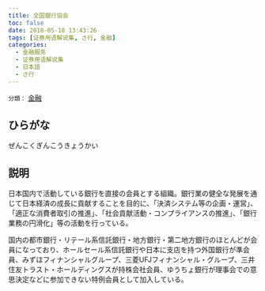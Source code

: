 ```yaml
---
title: 全国銀行協会
toc: false
date: 2018-05-18 13:43:26
tags: [证券用语解说集, さ行, 金融]
categories:
  - 金融服务
  - 证券用语解说集
  - 日本語
  - さ行
---
```


`分類：` [金融](/tags/金融/)

## ひらがな

ぜんこくぎんこうきょうかい

## 説明

日本国内で活動している銀行を直接の会員とする組織。銀行業の健全な発展を通じて日本経済の成長に貢献することを目的に、「決済システム等の企画・運営」、「適正な消費者取引の推進」、「社会貢献活動・コンプライアンスの推進」、「銀行業務の円滑化」等の活動を行っている。

国内の都市銀行・リテール系信託銀行・地方銀行・第二地方銀行のほとんどが会員になっており、ホールセール系信託銀行や日本に支店を持つ外国銀行が準会員、みずほフィナンシャルグループ、三菱UFJフィナンシャル・グループ、三井住友トラスト・ホールディングスが持株会社会員、ゆうちょ銀行が理事会での意思決定などに参加できない特例会員として加入している。
